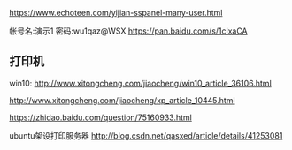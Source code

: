 https://www.echoteen.com/yijian-sspanel-many-user.html


帐号名:演示1
密码:wu1qaz@WSX
https://pan.baidu.com/s/1clxaCA

## 打印机
win10:
http://www.xitongcheng.com/jiaocheng/win10_article_36106.html

http://www.xitongcheng.com/jiaocheng/xp_article_10445.html

https://zhidao.baidu.com/question/75160933.html

ubuntu架设打印服务器
http://blog.csdn.net/qasxed/article/details/41253081